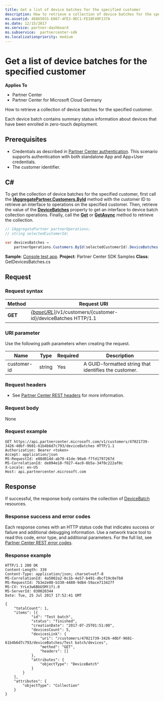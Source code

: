 ```yaml
---
title: Get a list of device batches for the specified customer
description: How to retrieve a collection of device batches for the specified customer.
ms.assetid: 46865031-E067-4FE3-9EC1-FE18F49F137A
ms.date: 12/15/2017
ms.service: partner-dashboard
ms.subservice:  partnercenter-sdk
ms.localizationpriority: medium
---
```


# Get a list of device batches for the specified customer

**Applies To**

- Partner Center
- Partner Center for Microsoft Cloud Germany

How to retrieve a collection of device batches for the specified customer.

Each device batch contains summary status information about devices that have been enrolled in zero-touch deployment.

## <span id="Prerequisites"/><span id="prerequisites"/><span id="PREREQUISITES"/>Prerequisites

- Credentials as described in [Partner Center authentication](partner-center-authentication.md). This scenario supports authentication with both standalone App and App+User credentials.
- The customer identifier.

## <span id="C_"/><span id="c_"/>C#

To get the collection of device batches for the specified customer, first call the [**IAggregatePartner.Customers.ById**](https://docs.microsoft.com/dotnet/api/microsoft.store.partnercenter.customers.icustomercollection.byid) method with the customer ID to retrieve an interface to operations on the specified customer. Then, retrieve the value of the [**DeviceBatches**](https://docs.microsoft.com/dotnet/api/microsoft.store.partnercenter.customers.icustomer.devicebatches) property to get an interface to device batch collection operations. Finally, call the [**Get**](https://docs.microsoft.com/dotnet/api/microsoft.store.partnercenter.devicesdeployment.idevicesbatchcollection.get) or [**GetAsync**](https://docs.microsoft.com/dotnet/api/microsoft.store.partnercenter.devicesdeployment.idevicesbatchcollection.getasync) method to retrieve the collection.

``` csharp
// IAggregatePartner partnerOperations;
// string selectedCustomerId;

var devicesBatches =
    partnerOperations.Customers.ById(selectedCustomerId).DeviceBatches.Get();
```

**Sample**: [Console test app](console-test-app.md). **Project**: Partner Center SDK Samples **Class**: GetDevicesBatches.cs

## <span id="Request"/><span id="request"/><span id="REQUEST"/>Request

### Request syntax

| Method  | Request URI                                                                                   |
|---------|-----------------------------------------------------------------------------------------------|
| **GET** | [*{baseURL}*](partner-center-rest-urls.md)/v1/customers/{customer-id}/deviceBatches HTTP/1.1 |

### URI parameter

Use the following path parameters when creating the request.

| Name        | Type   | Required | Description                                           |
|-------------|--------|----------|-------------------------------------------------------|
| customer-id | string | Yes      | A GUID-formatted string that identifies the customer. |

### Request headers

- See [Partner Center REST headers](headers.md) for more information.

### Request body

None

### Request example

```http
GET https://api.partnercenter.microsoft.com/v1/customers/47021739-3426-40bf-9601-61b4b6d7c793/deviceBatches HTTP/1.1
Authorization: Bearer <token>
Accept: application/json
MS-RequestId: e88d014d-ab70-41de-90a0-f7fd1797267d
MS-CorrelationId: de894e18-f027-4ac0-8b5a-34f0c222af0c
X-Locale: en-US
Host: api.partnercenter.microsoft.com
```

## <span id="Response"/><span id="response"/><span id="RESPONSE"/>Response

If successful, the response body contains the collection of [DeviceBatch](device-deployment-resources.md#devicebatch) resources.

### Response success and error codes

Each response comes with an HTTP status code that indicates success or failure and additional debugging information. Use a network trace tool to read this code, error type, and additional parameters. For the full list, see [Partner Center REST error codes](error-codes.md).

### Response example

```http
HTTP/1.1 200 OK
Content-Length: 339
Content-Type: application/json; charset=utf-8
MS-CorrelationId: 4a5002a2-0c1b-4e57-b491-dbcf19c0e7b8
MS-RequestId: 7b3e2e00-b330-4480-9d84-59ace713427f
MS-CV: YrLe3w6BbUSMt1fi.0
MS-ServerId: 030020344
Date: Tue, 25 Jul 2017 17:52:41 GMT

{
    "totalCount": 1,
    "items": [{
            "id": "Test batch",
            "status": "finished",
            "creationDate": "2017-07-25T01:51:00",
            "devicesCount": 5,
            "devicesLink": {
                "uri": "/customers/47021739-3426-40bf-9601-61b4b6d7c793/deviceBatches/Test batch/devices",
                "method": "GET",
                "headers": []
            },
            "attributes": {
                "objectType": "DeviceBatch"
            }
        }
    ],
    "attributes": {
        "objectType": "Collection"
    }
}
```